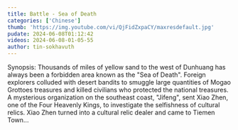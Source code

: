 ```yaml
---
title: Battle - Sea of Death
categories: ['Chinese']
thumb: 'https://img.youtube.com/vi/QjFidZxpaCY/maxresdefault.jpg'
pudate: 2024-06-08T01:12:42
videos: 2024-06-08-01-05-55
author: tin-sokhavuth
---
```

Synopsis: Thousands of miles of yellow sand to the west of Dunhuang has always been a forbidden area known as the "Sea of Death". Foreign explorers colluded with desert bandits to smuggle large quantities of Mogao Grottoes treasures and killed civilians who protected the national treasures. A mysterious organization on the southeast coast, "Jifeng", sent Xiao Zhen, one of the Four Heavenly Kings, to investigate the selfishness of cultural relics. Xiao Zhen turned into a cultural relic dealer and came to Tiemen Town...